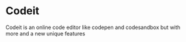# Codeit
Codeit is an online code editor like codepen and codesandbox but with more and a new unique features
